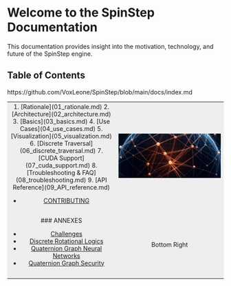 # Welcome to the SpinStep Documentation

This documentation provides insight into the motivation, technology, and future of the SpinStep engine.

## Table of Contents
<!-- GitHub-friendly layout using a table -->

<table>
  <tr>
    <td style="width: 50%; background-color: #eee; text-align: center; vertical-align: middle; height: 150px;">
      1. [Rationale](01_rationale.md)
      2. [Architecture](02_architecture.md)
      3. [Basics](03_basics.md)
      4. [Use Cases](04_use_cases.md)
      5. [Visualization](05_visualization.md)
      6. [Discrete Traversal](06_discrete_traversal.md)
      7. [CUDA Support](07_cuda_support.md)
      8. [Troubleshooting & FAQ](08_troubleshooting.md)
      9. [API Reference](09_API_reference.md)
   
+ [CONTRIBUTING](CONTRIBUTING.md)
    </td>https://github.com/VoxLeone/SpinStep/blob/main/docs/index.md
    <td style="width: 50%; background-color: #eee; text-align: center; vertical-align: middle; height: 150px;">
      <img src="../docs/assets/img/docs-bg1.png" alt="An artistic concept of a spherical graph" style="max-width: 100%;">
    </td>
  </tr>
  <tr>
    <td style="width:50%; background-color: #eee; text-align: center; vertical-align: middle; height: 150px;">
     ### ANNEXES

     + [Challenges](annex_challenges.md)
     + [Discrete Rotational Logics](annex_discrete_rotational_logics.md)
     + [Quaternion Graph Neural Networks](annex_qgnn.md)
     + [Quaternion Graph Security](annex_security.md)


    </td>
    <td style="background-color: #eee; text-align: center; vertical-align: middle; height: 150px;">
      Bottom Right
    </td>
  </tr>
</table>


  
